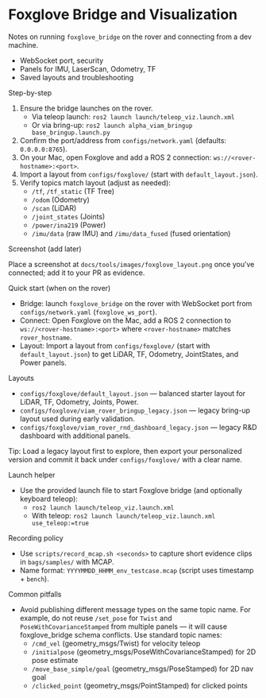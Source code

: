 # Foxglove Bridge and Visualization

Notes on running `foxglove_bridge` on the rover and connecting from a dev machine.

- WebSocket port, security
- Panels for IMU, LaserScan, Odometry, TF
- Saved layouts and troubleshooting

Step-by-step

1) Ensure the bridge launches on the rover.
   - Via teleop launch: `ros2 launch launch/teleop_viz.launch.xml`
   - Or via bring-up: `ros2 launch alpha_viam_bringup base_bringup.launch.py`
2) Confirm the port/address from `configs/network.yaml` (defaults: `0.0.0.0:8765`).
3) On your Mac, open Foxglove and add a ROS 2 connection: `ws://<rover-hostname>:<port>`.
4) Import a layout from `configs/foxglove/` (start with `default_layout.json`).
5) Verify topics match layout (adjust as needed):
   - `/tf`, `/tf_static` (TF Tree)
   - `/odom` (Odometry)
   - `/scan` (LiDAR)
   - `/joint_states` (Joints)
   - `/power/ina219` (Power)
   - `/imu/data` (raw IMU) and `/imu/data_fused` (fused orientation)

Screenshot (add later)

Place a screenshot at `docs/tools/images/foxglove_layout.png` once you’ve connected; add it to your PR as evidence.

Quick start (when on the rover)

- Bridge: launch `foxglove_bridge` on the rover with WebSocket port from `configs/network.yaml` (`foxglove_ws_port`).
- Connect: Open Foxglove on the Mac, add a ROS 2 connection to `ws://<rover-hostname>:<port>` where `<rover-hostname>` matches `rover_hostname`.
- Layout: Import a layout from `configs/foxglove/` (start with `default_layout.json`) to get LiDAR, TF, Odometry, JointStates, and Power panels.

Layouts

- `configs/foxglove/default_layout.json` — balanced starter layout for LiDAR, TF, Odometry, Joints, Power.
- `configs/foxglove/viam_rover_bringup_legacy.json` — legacy bring-up layout used during early validation.
- `configs/foxglove/viam_rover_rnd_dashboard_legacy.json` — legacy R&D dashboard with additional panels.

Tip: Load a legacy layout first to explore, then export your personalized version and commit it back under `configs/foxglove/` with a clear name.

Launch helper

- Use the provided launch file to start Foxglove bridge (and optionally keyboard teleop):
  - `ros2 launch launch/teleop_viz.launch.xml`
  - With teleop: `ros2 launch launch/teleop_viz.launch.xml use_teleop:=true`

Recording policy

- Use `scripts/record_mcap.sh <seconds>` to capture short evidence clips in `bags/samples/` with MCAP.
- Name format: `YYYYMMDD_HHMM_env_testcase.mcap` (script uses timestamp + `bench`).

Common pitfalls

- Avoid publishing different message types on the same topic name. For example, do not reuse `/set_pose` for `Twist` and `PoseWithCovarianceStamped` from multiple panels — it will cause foxglove_bridge schema conflicts. Use standard topic names:
  - `/cmd_vel` (geometry_msgs/Twist) for velocity teleop
  - `/initialpose` (geometry_msgs/PoseWithCovarianceStamped) for 2D pose estimate
  - `/move_base_simple/goal` (geometry_msgs/PoseStamped) for 2D nav goal
  - `/clicked_point` (geometry_msgs/PointStamped) for clicked points
